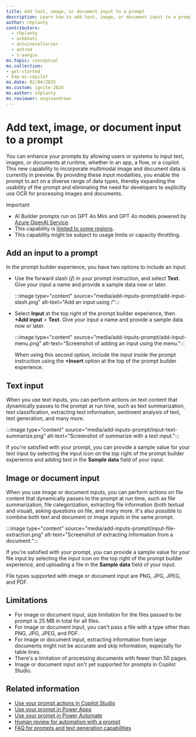 ```yaml
---
title: Add text, image, or document input to a prompt
description: Learn how to add text, image, or document input to a prompt.
author: chplanty
contributors:
  - chplanty
  - ashbhati
  - antoinecellerier
  - antrod
  - v-aangie
ms.topic: conceptual
ms.collection: 
- get-started
- bap-ai-copilot
ms.date: 02/04/2025
ms.custom: ignite-2024
ms.author: chplanty
ms.reviewer: angieandrews
---
```


# Add text, image, or document input to a prompt

You can enhance your prompts by allowing users or systems to input text, images, or documents at runtime, whether in an app, a flow, or a copilot. This new capability to incorporate multimodal image and document data is currently in preview. By providing these input modalities, you enable the prompt to act on a diverse range of data types, thereby expanding the usability of the prompt and eliminating the need for developers to explicitly use OCR for processing images and documents.

> [!IMPORTANT]
> - AI Builder prompts run on GPT 4o Mini and GPT 4o models powered by [Azure OpenAI Service](/azure/ai-services/openai/whats-new).
> - This capability is [limited to some regions](availability-region.md#prompts).
> - This capability might be subject to usage limits or capacity throttling.

## Add an input to a prompt

In the prompt builder experience, you have two options to include an input:

- Use the forward slash (**/**) in your prompt instruction, and select **Text**. Give your input a name and provide a sample data now or later.

    :::image type="content" source="media/add-inputs-prompt/add-input-slash.png" alt-text="Add an input using /":::

- Select **Input** at the top right of the prompt builder experience, then **+Add input** > **Text**. Give your input a name and provide a sample data now or later.

    :::image type="content" source="media/add-inputs-prompt/add-input-menu.png" alt-text="Screenshot of adding an input using the menu.":::

    When using this second option, include the input inside the prompt instruction using the **+Insert** option at the top of the prompt builder experience.

## Text input

When you use text inputs, you can perform actions on text content that dynamically passes to the prompt at run time, such as text summarization, text classification, extracting text information, sentiment analysis of text, text generation, and many more.

:::image type="content" source="media/add-inputs-prompt/input-text-summarize.png" alt-text="Screenshot of summarize with a text input.":::

If you're satisfied with your prompt, you can provide a sample value for your text input by selecting the input icon on the top right of the prompt builder experience and adding text in the **Sample data** field of your input.

## Image or document input

When you use image or document inputs, you can perform actions on file content that dynamically passes to the prompt at run time, such as file summarization, file categorization, extracting file information (both textual and visual), asking questions on file, and many more. It's also possible to combine both text and document or image inputs in the same prompt.

:::image type="content" source="media/add-inputs-prompt/input-file-extraction.png" alt-text="Screenshot of extracting information from a document.":::

If you're satisfied with your prompt, you can provide a sample value for your file input by selecting the input icon on the top right of the prompt builder experience, and uploading a file in the **Sample data** field of your input.

File types supported with image or document input are PNG, JPG, JPEG, and PDF.

## Limitations

- For image or document input, size limitation for the files passed to be prompt is 25 MB in total for all files.
- For image or document input, you can't pass a file with a type other than PNG, JPG, JPEG, and PDF.
- For image or document input, extracting information from large documents might not be accurate and skip information, especially for table lines.
- There's a limitation of processing documents with fewer than 50 pages.
- Image or document input isn't yet supported for prompts in Copilot Studio.

## Related information

- [Use your prompt actions in Copilot Studio](use-a-custom-prompt-in-mcs.md)
- [Use your prompt in Power Apps](use-a-custom-prompt-in-app.md)
- [Use your prompt in Power Automate](use-a-custom-prompt-in-flow.md)
- [Human review for automation with a prompt](azure-openai-human-review.md)
- [FAQ for prompts and text generation capabilities](faqs-text-generation.md)

